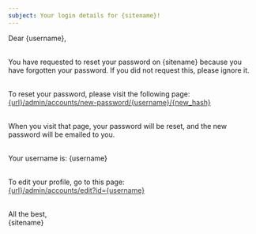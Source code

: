 ```yaml
---
subject: Your login details for {sitename}!
---
```

Dear {username},<br><br>

You have requested to reset your password on {sitename} because you have forgotten your password.
If you did not request this, please ignore it.<br><br>

To reset your password, please visit the following page:<br>
<a href="{url}/admin/accounts/new-password/{username}/{new_hash}" style="color:#333; text-decoration:underline;">{url}/admin/accounts/new-password/{username}/{new_hash}</a><br><br>

When you visit that page, your password will be reset, and the new password will be emailed to you.<br><br>

Your username is: {username}<br><br>

To edit your profile, go to this page:<br>
<a href="{url}/admin/accounts/edit?id={username}" style="color:#333; text-decoration:underline;">{url}/admin/accounts/edit?id={username}</a><br><br>

All the best,<br>
{sitename}
